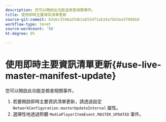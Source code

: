 ```yaml
---
description: 您可以開啟此功能並檢查相關事件。
title: 使用即時主要資訊清單更新
source-git-commit: 02ebc3548a254b2a6554f1ab34afbb3ea5f09bb8
workflow-type: tm+mt
source-wordcount: '56'
ht-degree: 0%

---
```


# 使用即時主要資訊清單更新{#use-live-master-manifest-update}

您可以開啟此功能並檢查相關事件。

1. 若要開啟即時主要資訊清單更新，請透過設定 `NetworkConfiguration.masterUpdateInterval` 屬性。
1. 選擇性地透過聆聽 `MediaPlayerItemEvent.MASTER_UPDATED` 事件。
